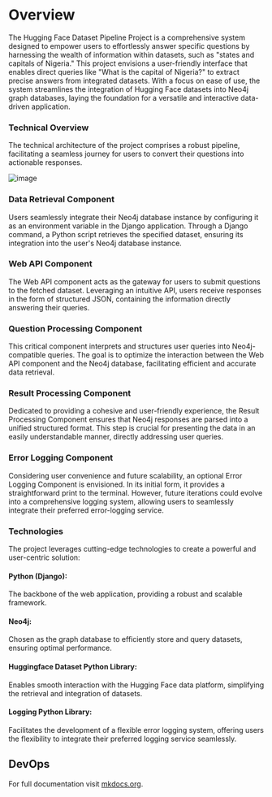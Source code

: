 # Overview

The Hugging Face Dataset Pipeline Project is a comprehensive system designed to empower users to effortlessly answer specific questions by harnessing the wealth of information within datasets, such as "states and capitals of Nigeria." This project envisions a user-friendly interface that enables direct queries like "What is the capital of Nigeria?" to extract precise answers from integrated datasets. With a focus on ease of use, the system streamlines the integration of Hugging Face datasets into Neo4j graph databases, laying the foundation for a versatile and interactive data-driven application.

### Technical Overview
The technical architecture of the project comprises a robust pipeline, facilitating a seamless journey for users to convert their questions into actionable responses.

![image](https://github.com/aitrenches/HFDLSP/assets/97749029/adc1219f-4c0d-489a-9418-1c1f8a30be57)


### Data Retrieval Component
Users seamlessly integrate their Neo4j database instance by configuring it as an environment variable in the Django application. Through a Django command, a Python script retrieves the specified dataset, ensuring its integration into the user's Neo4j database instance.

### Web API Component
The Web API component acts as the gateway for users to submit questions to the fetched dataset. Leveraging an intuitive API, users receive responses in the form of structured JSON, containing the information directly answering their queries.

### Question Processing Component
This critical component interprets and structures user queries into Neo4j-compatible queries. The goal is to optimize the interaction between the Web API component and the Neo4j database, facilitating efficient and accurate data retrieval.

### Result Processing Component
Dedicated to providing a cohesive and user-friendly experience, the Result Processing Component ensures that Neo4j responses are parsed into a unified structured format. This step is crucial for presenting the data in an easily understandable manner, directly addressing user queries.

### Error Logging Component
Considering user convenience and future scalability, an optional Error Logging Component is envisioned. In its initial form, it provides a straightforward print to the terminal. However, future iterations could evolve into a comprehensive logging system, allowing users to seamlessly integrate their preferred error-logging service.

### Technologies
The project leverages cutting-edge technologies to create a powerful and user-centric solution:

#### Python (Django): 
The backbone of the web application, providing a robust and scalable framework.

#### Neo4j: 
Chosen as the graph database to efficiently store and query datasets, ensuring optimal performance.

#### Huggingface Dataset Python Library:
Enables smooth interaction with the Hugging Face data platform, simplifying the retrieval and integration of datasets.

#### Logging Python Library: 
Facilitates the development of a flexible error logging system, offering users the flexibility to integrate their preferred logging service seamlessly.

## DevOps
For full documentation visit [mkdocs.org](https://www.mkdocs.org).
